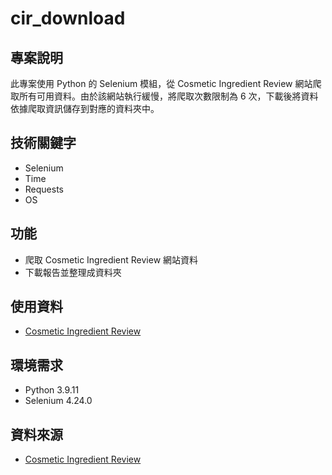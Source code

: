 # cir_download

## 專案說明

此專案使用 Python 的 Selenium 模組，從 Cosmetic Ingredient Review 網站爬取所有可用資料。由於該網站執行緩慢，將爬取次數限制為 6 次，下載後將資料依據爬取資訊儲存到對應的資料夾中。

## 技術關鍵字

- Selenium
- Time
- Requests
- OS

## 功能

- 爬取 Cosmetic Ingredient Review 網站資料
- 下載報告並整理成資料夾

## 使用資料

- [Cosmetic Ingredient Review](https://cir-reports.cir-safety.org/)

## 環境需求

- Python 3.9.11
- Selenium 4.24.0

## 資料來源

- [Cosmetic Ingredient Review](https://cir-reports.cir-safety.org/)
